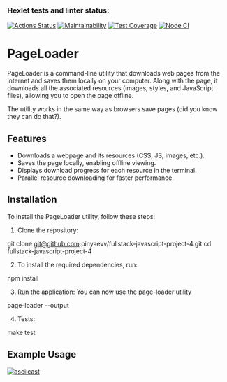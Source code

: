 ### Hexlet tests and linter status:
[![Actions Status](https://github.com/pinyaevv/fullstack-javascript-project-4/actions/workflows/hexlet-check.yml/badge.svg)](https://github.com/pinyaevv/fullstack-javascript-project-4/actions)
[![Maintainability](https://api.codeclimate.com/v1/badges/57add9612d5a154924c9/maintainability)](https://codeclimate.com/github/pinyaevv/fullstack-javascript-project-4/maintainability)
[![Test Coverage](https://api.codeclimate.com/v1/badges/57add9612d5a154924c9/test_coverage)](https://codeclimate.com/github/pinyaevv/fullstack-javascript-project-4/test_coverage)
[![Node CI](https://github.com/pinyaevv/fullstack-javascript-project-4/actions/workflows/nodejs.yml/badge.svg)](https://github.com/pinyaevv/fullstack-javascript-project-4/actions/workflows/nodejs.yml)

# PageLoader

PageLoader is a command-line utility that downloads web pages from the internet and saves them locally on your computer. Along with the page, it downloads all the associated resources (images, styles, and JavaScript files), allowing you to open the page offline.

The utility works in the same way as browsers save pages (did you know they can do that?).

## Features

- Downloads a webpage and its resources (CSS, JS, images, etc.).
- Saves the page locally, enabling offline viewing.
- Displays download progress for each resource in the terminal.
- Parallel resource downloading for faster performance.

## Installation

To install the PageLoader utility, follow these steps:
 
1) Clone the repository:

git clone git@github.com:pinyaevv/fullstack-javascript-project-4.git
cd fullstack-javascript-project-4

2) To install the required dependencies, run:

npm install

3) Run the application:
You can now use the page-loader utility

page-loader --output <output-directory> <page-url>

4) Tests:

make test

## Example Usage

[![asciicast](https://asciinema.org/a/jrilD5QGOjnAI2fhoLBFPKkXn.svg)](https://asciinema.org/a/jrilD5QGOjnAI2fhoLBFPKkXn)